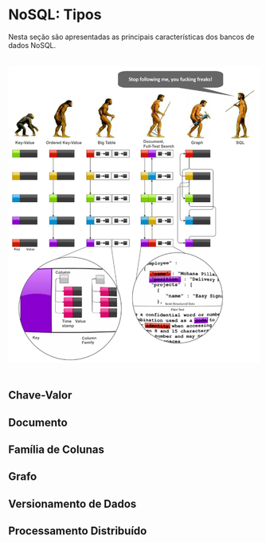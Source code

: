# NoSQL: Tipos

Nesta seção são apresentadas as principais características dos bancos de dados NoSQL.

<p align="center">
<img width="700" vspace="20" src="images/Types.png">
</p>

## Chave-Valor

## Documento

## Família de Colunas

## Grafo

## Versionamento de Dados

## Processamento Distribuído
